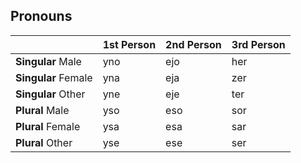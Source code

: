 ## Pronouns

|                     | 1st Person | 2nd Person | 3rd Person |
|---------------------|------------|------------|------------|
| **Singular** Male   | yno        | ejo        | her        |
| **Singular** Female | yna        | eja        | zer        |
| **Singular** Other  | yne        | eje        | ter        |
| **Plural** Male     | yso        | eso        | sor        |
| **Plural** Female   | ysa        | esa        | sar        |
| **Plural** Other    | yse        | ese        | ser        |

